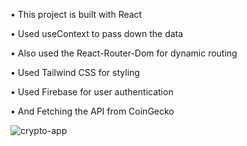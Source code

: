 
 • This project is built with React 
 
 • Used useContext to pass down the data
 
 • Also used the React-Router-Dom for dynamic routing
 
 • Used Tailwind CSS for styling
 
 • Used Firebase for user authentication
 
 • And Fetching the API from CoinGecko
 
 
 
 
 ![crypto-app](https://user-images.githubusercontent.com/102383362/185799401-6ca4921b-a972-4ac5-8bea-0287bf60b1b8.png)
